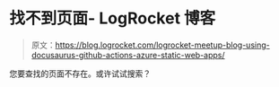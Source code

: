 # 找不到页面- LogRocket 博客

> 原文：<https://blog.logrocket.com/logrocket-meetup-blog-using-docusaurus-github-actions-azure-static-web-apps/>

您要查找的页面不存在。或许试试搜索？